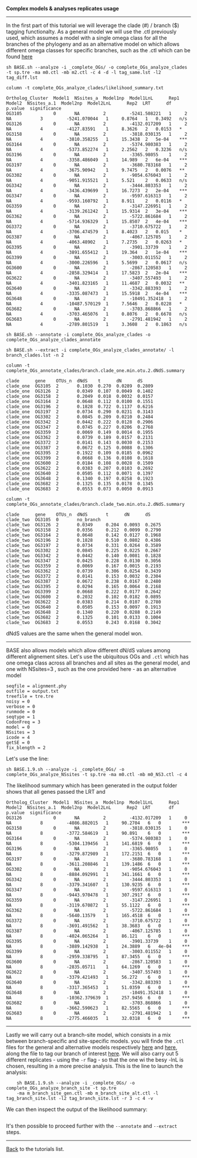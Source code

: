 **Complex models & analyses replicates usage**

---


In the first part of this tutorial we will leverage the clade (#) / branch ($) tagging functionalty. 
As a general model we will use the .ctl previously used, which assumes a model with a single omega class for all the branches of the phylogeny
and as an alternative model on which allows different omega classes for specific branches, such as the .ctl which can be found [here]()

```sh BASE.sh --analyze -i _complete_OGs/ -o complete_OGs_analyze_clades -t sp.tre -ma m0.ctl -mb m2.ctl -c 4 -d -l tag_same.lst -l2 tag_diff.lst```

```
column -t complete_OGs_analyze_clades/likelihood_summary.txt
```

```
Ortholog_Cluster  Model1  NSsites_a  Model1np  Model1LnL      Rep1  Model2  NSsites_a.1  Model2np  Model2LnL      Rep2  LRT      df  p.value  significance
OG3105            0       NA         2         -5241.508221   1     2       NA           3         -5241.070044   1     0.8764   1   0.3492   n/s
OG3126            0       NA         2         -4132.017209   1     2       NA           4         -4127.83591    1     8.3626   2   0.0153   *
OG3158            0       NA         2         -3818.030135   1     2       NA           4         -3810.358255   1     15.3438  2   5e-04    ***
OG3164            0       NA         2         -5374.980383   1     2       NA           4         -5373.852274   1     2.2562   2   0.3236   n/s
OG3196            0       NA         2         -3365.98055    1     2       NA           4         -3358.486049   1     14.989   2   6e-04    ***
OG3197            0       NA         2         -3680.783168   1     2       NA           4         -3675.90942    1     9.7475   2   0.0076   **
OG3302            0       NA         2         -9054.676043   1     2       NA           4         -9051.915521   1     5.521    2   0.0633   n/s
OG3342            0       NA         2         -3444.803353   1     2       NA           4         -3436.439699   1     16.7273  2   2e-04    ***
OG3347            0       NA         2         -9597.616313   1     2       NA           4         -9593.160792   1     8.911    2   0.0116   *
OG3359            0       NA         2         -3147.226951   1     2       NA           4         -3139.261242   1     15.9314  2   3e-04    ***
OG3362            0       NA         2         -5722.861684   1     2       NA           4         -5714.936329   1     15.8507  2   4e-04    ***
OG3372            0       NA         2         -3710.675722   1     2       NA           4         -3706.474579   1     8.4023   2   0.015    *
OG3387            0       NA         2         -4067.125785   1     2       NA           4         -4063.48902    1     7.2735   2   0.0263   *
OG3395            0       NA         2         -3901.33739    1     2       NA           4         -3891.655412   1     19.364   2   1e-04    ***
OG3399            0       NA         2         -3003.011552   1     2       NA           4         -3000.226596   1     5.5699   2   0.0617   n/s
OG3600            0       NA         2         -2867.120583   1     2       NA           4         -2858.329414   1     17.5823  2   2e-04    ***
OG3622            0       NA         2         -3407.557493   1     2       NA           4         -3401.823165   1     11.4687  2   0.0032   **
OG3640            0       NA         2         -3342.883393   1     2       NA           4         -3335.087473   1     15.5918  2   4e-04    ***
OG3648            0       NA         2         -10491.352418  1     2       NA           4         -10487.570129  1     7.5646   2   0.0228   *
OG3682            0       NA         2         -3703.868866   1     2       NA           4         -3703.465076   1     0.8076   2   0.6678   n/s
OG3683            0       NA         2         -2791.481942   1     2       NA           4         -2789.801519   1     3.3608   2   0.1863   n/s
```

```sh BASE.sh --annotate -i complete_OGs_analyze_clades -o complete_OGs_analyze_clades_annotate```

```sh BASE.sh --extract -i complete_OGs_analyze_clades_annotate/ -l branch_clades.lst -n 2```

```column -t complete_OGs_annotate_clades/branch.clade_one.min.otu.2.dNdS.summary```

```
clade      gene    OTUs_n  dNdS    t      dN      dS
clade_one  OG3105  2       0.1030  0.270  0.0289  0.2809
clade_one  OG3126  2       0.0349  0.107  0.0049  0.1402
clade_one  OG3158  2       0.2049  0.018  0.0032  0.0157
clade_one  OG3164  2       0.0648  0.112  0.0100  0.1551
clade_one  OG3196  2       0.1828  0.722  0.1137  0.6216
clade_one  OG3197  2       0.0734  0.290  0.0231  0.3143
clade_one  OG3302  2       0.0845  0.209  0.0210  0.2484
clade_one  OG3342  2       0.0442  0.222  0.0128  0.2906
clade_one  OG3347  2       0.0745  0.227  0.0206  0.2768
clade_one  OG3359  2       0.0069  0.149  0.0014  0.1955
clade_one  OG3362  2       0.0739  0.189  0.0157  0.2131
clade_one  OG3372  2       0.0141  0.143  0.0030  0.2153
clade_one  OG3387  2       0.0672  0.125  0.0088  0.1306
clade_one  OG3395  2       0.1922  0.109  0.0185  0.0962
clade_one  OG3399  2       0.0668  0.136  0.0108  0.1618
clade_one  OG3600  2       0.0184  0.108  0.0028  0.1509
clade_one  OG3622  2       0.0383  0.207  0.0103  0.2692
clade_one  OG3640  2       0.0505  0.112  0.0071  0.1397
clade_one  OG3648  2       0.1340  0.197  0.0258  0.1923
clade_one  OG3682  2       0.1325  0.135  0.0178  0.1345
clade_one  OG3683  2       0.0553  0.073  0.0050  0.0913
```

```column -t complete_OGs_annotate_clades/branch.clade_two.min.otu.2.dNdS.summary```

```
clade      gene    OTUs_n  dNdS       t      dN      dS
clade_two  OG3105  0       no_branch
clade_two  OG3126  2       0.0349     0.204  0.0093  0.2675
clade_two  OG3158  2       0.0356     0.212  0.0099  0.2790
clade_two  OG3164  2       0.0648     0.142  0.0127  0.1968
clade_two  OG3196  2       0.1828     0.510  0.0802  0.4386
clade_two  OG3197  2       0.0734     0.331  0.0264  0.3589
clade_two  OG3302  2       0.0845     0.225  0.0225  0.2667
clade_two  OG3342  2       0.0442     0.140  0.0081  0.1828
clade_two  OG3347  2       0.0425     0.228  0.0130  0.3056
clade_two  OG3359  2       0.0069     0.167  0.0015  0.2193
clade_two  OG3362  2       0.0739     0.306  0.0254  0.3439
clade_two  OG3372  2       0.0141     0.153  0.0032  0.2304
clade_two  OG3387  2       0.0672     0.238  0.0167  0.2480
clade_two  OG3395  2       0.0294     0.165  0.0064  0.2168
clade_two  OG3399  2       0.0668     0.222  0.0177  0.2642
clade_two  OG3600  2       0.2032     0.102  0.0182  0.0895
clade_two  OG3622  2       0.0383     0.214  0.0107  0.2780
clade_two  OG3640  2       0.0505     0.153  0.0097  0.1913
clade_two  OG3648  2       0.1340     0.220  0.0288  0.2149
clade_two  OG3682  2       0.1325     0.101  0.0133  0.1004
clade_two  OG3683  2       0.0553     0.243  0.0168  0.3042
```

dNdS values are the same when the general model won.

---

BASE also allows models which allow different dN/dS values among different alignement sites. 
Let's use the ubiquitous OGs and ```.ctl```  which has one omega class across all branches and all sites as the general model,
and one with NSsites=3 , such as the one provided here - as an alternative model

```
seqfile = alignment.phy
outfile = output.txt
treefile = tre.tre
noisy = 0
verbose = 0
runmode = 0
seqtype = 1
CodonFreq = 3
model = 0
NSsites = 3
icode = 4
getSE = 0
fix_blength = 2
```

Let's use the line:

```sh BASE.1.9.sh --analyze -i _complete_OGs/ -o complete_OGs_analyze_NSsites -t sp.tre -ma m0.ctl -mb m0_NS3.ctl -c 4```

The likelihood summary which has been generated in the output folder shows that all genes passed the LRT and 

```
Ortholog_Cluster  Model1  NSsites_a  Model1np  Model1LnL      Rep1  Model2  NSsites_a.1  Model2np  Model2LnL      Rep2  LRT       df  p.value  significance
OG3126            0       NA         2         -4132.017209   1     0       NA           8         -4086.882015   1     90.2704   6   0        ***
OG3158            0       NA         2         -3818.030135   1     0       NA           8         -3772.584619   1     90.891    6   0        ***
OG3164            0       NA         2         -5374.980383   1     0       NA           8         -5304.139456   1     141.6819  6   0        ***
OG3196            0       NA         2         -3365.98055    1     0       NA           8         -3279.872989   1     172.2151  6   0        ***
OG3197            0       NA         2         -3680.783168   1     0       NA           8         -3611.208846   1     139.1486  6   0        ***
OG3302            0       NA         2         -9054.676043   1     0       NA           8         -8884.092991   1     341.1661  6   0        ***
OG3342            0       NA         2         -3444.803353   1     0       NA           8         -3379.341607   1     130.9235  6   0        ***
OG3347            0       NA         2         -9597.616313   1     0       NA           8         -9443.970478   1     307.2917  6   0        ***
OG3359            0       NA         2         -3147.226951   1     0       NA           8         -3119.670872   1     55.1122   6   0        ***
OG3362            0       NA         2         -5722.861684   1     0       NA           8         -5640.13579    1     165.4518  6   0        ***
OG3372            0       NA         2         -3710.675722   1     0       NA           8         -3691.491562   1     38.3683   6   0        ***
OG3387            0       NA         2         -4067.125785   1     0       NA           8         -4024.065264   1     86.121    6   0        ***
OG3395            0       NA         2         -3901.33739    1     0       NA           8         -3889.142938   1     24.3889   6   4e-04    ***
OG3399            0       NA         2         -3003.011552   1     0       NA           8         -2959.338795   1     87.3455   6   0        ***
OG3600            0       NA         2         -2867.120583   1     0       NA           8         -2835.05711    1     64.1269   6   0        ***
OG3622            0       NA         2         -3407.557493   1     0       NA           8         -3379.421493   1     56.272    6   0        ***
OG3640            0       NA         2         -3342.883393   1     0       NA           8         -3317.365453   1     51.0359   6   0        ***
OG3648            0       NA         2         -10491.352418  1     0       NA           8         -10362.379639  1     257.9456  6   0        ***
OG3682            0       NA         2         -3703.868866   1     0       NA           8         -3662.590623   1     82.5565   6   0        ***
OG3683            0       NA         2         -2791.481942   1     0       NA           8         -2775.466035   1     32.0318   6   0        ***
```


---

Lastly we will carry out a branch-site model, which consists in a mix between branch-specific and site-specific models. you will finde the ```.ctl``` files for the
general and alternative models respectively [here](https://github.com/for-giobbe/BASE/blob/master/example/m_branch_site_gen.ctl) 
and [here](https://github.com/for-giobbe/BASE/blob/master/example/m_branch_site_alt.ctl), 
along the file to tag our branch of interest [here](https://github.com/for-giobbe/BASE/blob/master/example/tag_branch_site.lst). 
We will also carry out 5 different replicates - using the ```-r``` flag - so that the one wi the besy -lnL is chosen, resulting in a more precise analysis. 
This is the line to launch the analysis:

```
    sh BASE.1.9.sh --analyze -i _complete_OGs/ -o complete_OGs_analyze_branch_site -t sp.tre 
    -ma m_branch_site_gen.ctl -mb m_branch_site_alt.ctl -l tag_branch_site.lst -l2 tag_branch_site.lst -r 3 -c 4 -v
```

We can then inspect the output of the likelihood summary:

```

```

It's then possible to proceed further with the ```--annotate``` and ```--extract``` steps.

---

[Back](https://github.com/for-giobbe/BASE/blob/master/tutorial_0.md) to the tutorials list.

